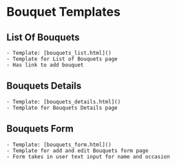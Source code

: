 # Bouquet Templates

## List Of Bouquets
    - Template: [bouquets_list.html]()
    - Template for List of Bouquets page
    - Has link to add bouquet

## Bouquets Details
    - Template: [bouquets_details.html]()
    - Template for Bouquets Details page

## Bouquets Form
    - Template: [bouquets_form.html]()
    - Template for add and edit Bouquets form page
    - Form takes in user text input for name and occasion

